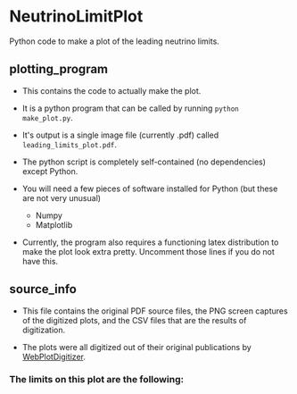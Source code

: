 # NeutrinoLimitPlot
Python code to make a plot of the leading neutrino limits.

## plotting_program

- This contains the code to actually make the plot.

- It is a python program that can be called by running `python make_plot.py`.

- It's output is a single image file (currently .pdf) called `leading_limits_plot.pdf`.

- The python script is completely self-contained (no dependencies) except Python.

- You will need a few pieces of software installed for Python (but these are not very unusual)
  - Numpy
  - Matplotlib
  
- Currently, the program also requires a functioning latex distribution to make the plot look extra pretty. Uncomment those lines if you do not have this.

## source_info

- This file contains the original PDF source files, the PNG screen captures of the digitized plots, and the CSV files that are the results of digitization.

- The plots were all digitized out of their original publications by [WebPlotDigitizer](http://arohatgi.info/WebPlotDigitizer/).

### The limits on this plot are the following:

